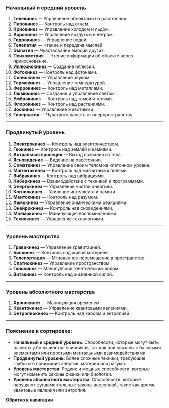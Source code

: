 ### **Начальный и средний уровень**

1. **Телекинез** — Управление объектами на расстоянии.
2. **Пирокинез** — Контроль над огнём.
3. **Криокинез** — Управление холодом и льдом.
4. **Аэрокинез** — Управление воздухом и ветром.
5. **Гидрокинез** — Управление водой.
6. **Телепатия** — Чтение и передача мыслей.
7. **Эмпатия** — Чувствование эмоций других.
8. **Психометрия** — Чтение информации об объекте через прикосновение.
9. **Иллюзиокинез** — Создание иллюзий.
10. **Фотокинез** — Контроль над фотонами.
11. **Сониокинез** — Управление звуком.
12. **Термокинез** — Управление температурой.
13. **Феррокинез** — Контроль над металлами.
14. **Люмикинез** — Создание и управление светом.
15. **Умбракинез** — Контроль над тьмой и тенями.
16. **Флорокинез** — Контроль над растениями.
17. **Зоокинез** — Управление животными.
18. **Гиперпатия** — Чувствительность к гиперпространству 

---

### **Продвинутый уровень**
  
1. **Электрокинез** — Контроль над электричеством.
2. **Геокинез** — Контроль над землёй и камнями.  
3. **Астральная проекция** — Выход сознания из тела.  
4. **Ясновидение** — Видение на расстоянии.  
5. **Соматкинез** — Управление своим телом на клеточном уровне.  
6. **Магнетокинез** — Контроль над магнитными полями.  
7. **Вибракинез** — Контроль над вибрациями.  
8. **Киберкинез** — Взаимодействие с техникой и программами.  
9. **Энергокинез** — Управление чистой энергией.  
10. **Когниокинез** — Усиление интеллекта и памяти.  
11. **Ментокинез** — Контроль над разумом.  
12. **Хемокинез** — Управление химическими реакциями.  
13. **Онейрокинез** — Контроль над сновидениями.  
14. **Мнемокинез** — Манипуляция воспоминаниями.  
15. **Технокинез** — Управление технологиями.

---

### **Уровень мастерства**

1. **Гравикинез** — Управление гравитацией.  
2. **Биокинез** — Контроль над живой материей.  
3. **Телепортация** — Мгновенное перемещение в пространстве.  
4. **Спатиокинез** — Управление пространством.  
5. **Генокинез** — Манипуляция генетическим кодом.  
6. **Витакинез** — Контроль над жизненной силой.

---

### **Уровень абсолютного мастерства**

1. **Хронокинез** — Манипуляция временем.  
2. **Квантокинез** — Управление квантовыми явлениями.  
3. **Энтропиокинез** — Контроль над хаосом и энтропией.

---

### **Пояснение к сортировке:**

- **Начальный и средний уровень**: Способности, которые могут быть развиты у большинства псиоников, так как они связаны с базовыми элементами или простыми ментальными взаимодействиями.
- **Продвинутый уровень**: Более сложные техники, требующие глубокого понимания энергии, материи или разума.
- **Уровень мастерства**: Редкие и мощные способности, которые могут изменить законы физики или биологии.
- **Уровень абсолютного мастерства**: Способности, которые нарушают фундаментальные законы вселенной, такие как время, квантовые явления или энтропия.

[**Обратно к навигации**](/Frontier_main/Psyonics/Psyonics-navigation.md)